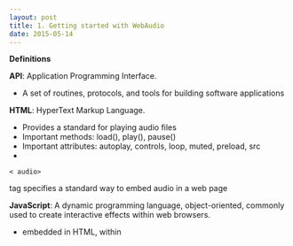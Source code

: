 ```yaml
---
layout: post
title: 1. Getting started with WebAudio
date: 2015-05-14
---
```


**Definitions**

**API**: Application Programming Interface.

- A set of routines, protocols, and tools for building software applications

**HTML**: HyperText Markup Language.

- Provides a standard for playing audio files
- Important methods: load(), play(), pause()
- Important attributes: autoplay, controls, loop, muted, preload, src
- 
```
< audio> 
```
tag specifies a standard way to embed audio in a web page

**JavaScript**: A dynamic programming language, object-oriented, commonly used to create interactive effects within web browsers.

- embedded in HTML, within <script> tags

**AudioContext**: Managing and playing all sounds

- AudioContext connects sound sources to the sound destination
- Only needed once for each audio application created
- Executes the audio processing or decoding
- Contains AudioNodes
- 
```
var audioContext = new AudioContext()
```

**SampleRate**: Number of samples of audio carried per second (Hz / kHz)

- 
```
AudioContext.sampleRate
```
returns a floating point number representing sample rate used by ALL nodes
- Sample-rate of an AudioContext cannot be changed
- Sample-rate convertors are not supported
- 
```
var audioContext = new AudioContext();

var mySampleRate = audioContext.sampleRate;
```

**Audio NodeGraph**: connected AudioNodes in a given AudioContext creates an audio routhing graph.

- represents an audio-processing graph built from linked AudioNodes
- houses the chain of AudioNodes

LINKS:

- [HTML Audio Tag](http://www.w3schools.com/htmL/html5_audio.asp)
- [AudioContext](http://www.html5rocks.com/en/tutorials/webaudio/intro/)
- [WebAudio Interfaces](https://developer.mozilla.org/en-US/docs/Web/API/Web_Audio_API)
- [Sample Rate 1](https://developer.mozilla.org/en-US/docs/Web/API/AudioContext)
- [Sample Rate 2](https://developer.mozilla.org/en-US/docs/Web/API/AudioContext/sampleRate)

